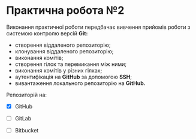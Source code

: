 # Практична робота №2

Виконання практичної роботи передбачає вивчення прийомів роботи з системою контролю версій **Git:** 

* створення віддаленого репозиторію;
* клонування віддаленого репозиторію;
* виконання комітів;
* створення гілок та перемикання між ними;
* виконання комітів у різних гілках;
* аутентифікація на **GitHub** за допомогою **SSH**;
* вивантаження локального репозиторію на **GitHub.**

Репозиторій на:

- [x] GitHub
- [ ] GitLab
- [ ] Bitbucket

